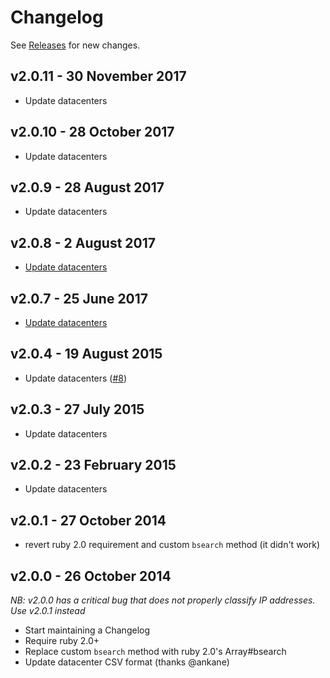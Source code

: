 # Changelog

See [Releases](https://github.com/kickstarter/ipcat-ruby/releases) for new
changes.

## v2.0.11 - 30 November 2017

- Update datacenters

## v2.0.10 - 28 October 2017

- Update datacenters

## v2.0.9 - 28 August 2017

- Update datacenters

## v2.0.8 - 2 August 2017

- [Update datacenters](https://github.com/kickstarter/ipcat-ruby/pull/19)

## v2.0.7 - 25 June 2017

- [Update datacenters](https://github.com/kickstarter/ipcat-ruby/pull/18)

## v2.0.4 - 19 August 2015

- Update datacenters ([#8](https://github.com/kickstarter/ipcat-ruby/pull/8))

## v2.0.3 - 27 July 2015

- Update datacenters

## v2.0.2 - 23 February 2015

- Update datacenters

## v2.0.1 - 27 October 2014

 - revert ruby 2.0 requirement and custom `bsearch` method (it didn't work)

## v2.0.0 - 26 October 2014
  *NB: v2.0.0 has a critical bug that does not properly classify IP addresses. Use v2.0.1 instead*

 - Start maintaining a Changelog
 - Require ruby 2.0+
 - Replace custom `bsearch` method with ruby 2.0's Array#bsearch
 - Update datacenter CSV format (thanks @ankane)
